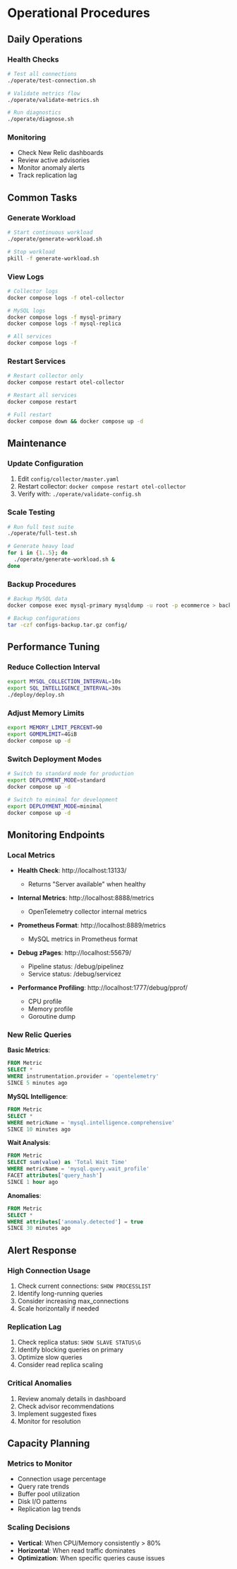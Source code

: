 # Operational Procedures

## Daily Operations

### Health Checks
```bash
# Test all connections
./operate/test-connection.sh

# Validate metrics flow
./operate/validate-metrics.sh

# Run diagnostics
./operate/diagnose.sh
```

### Monitoring
- Check New Relic dashboards
- Review active advisories
- Monitor anomaly alerts
- Track replication lag

## Common Tasks

### Generate Workload
```bash
# Start continuous workload
./operate/generate-workload.sh

# Stop workload
pkill -f generate-workload.sh
```

### View Logs
```bash
# Collector logs
docker compose logs -f otel-collector

# MySQL logs
docker compose logs -f mysql-primary
docker compose logs -f mysql-replica

# All services
docker compose logs -f
```

### Restart Services
```bash
# Restart collector only
docker compose restart otel-collector

# Restart all services
docker compose restart

# Full restart
docker compose down && docker compose up -d
```

## Maintenance

### Update Configuration
1. Edit `config/collector/master.yaml`
2. Restart collector: `docker compose restart otel-collector`
3. Verify with: `./operate/validate-config.sh`

### Scale Testing
```bash
# Run full test suite
./operate/full-test.sh

# Generate heavy load
for i in {1..5}; do
  ./operate/generate-workload.sh &
done
```

### Backup Procedures
```bash
# Backup MySQL data
docker compose exec mysql-primary mysqldump -u root -p ecommerce > backup.sql

# Backup configurations
tar -czf configs-backup.tar.gz config/
```

## Performance Tuning

### Reduce Collection Interval
```bash
export MYSQL_COLLECTION_INTERVAL=10s
export SQL_INTELLIGENCE_INTERVAL=30s
./deploy/deploy.sh
```

### Adjust Memory Limits
```bash
export MEMORY_LIMIT_PERCENT=90
export GOMEMLIMIT=4GiB
docker compose up -d
```

### Switch Deployment Modes
```bash
# Switch to standard mode for production
export DEPLOYMENT_MODE=standard
docker compose up -d

# Switch to minimal for development
export DEPLOYMENT_MODE=minimal
docker compose up -d
```

## Monitoring Endpoints

### Local Metrics
- **Health Check**: http://localhost:13133/
  - Returns "Server available" when healthy
  
- **Internal Metrics**: http://localhost:8888/metrics
  - OpenTelemetry collector internal metrics
  
- **Prometheus Format**: http://localhost:8889/metrics
  - MySQL metrics in Prometheus format
  
- **Debug zPages**: http://localhost:55679/
  - Pipeline status: /debug/pipelinez
  - Service status: /debug/servicez
  
- **Performance Profiling**: http://localhost:1777/debug/pprof/
  - CPU profile
  - Memory profile
  - Goroutine dump

### New Relic Queries

**Basic Metrics**:
```sql
FROM Metric 
SELECT * 
WHERE instrumentation.provider = 'opentelemetry' 
SINCE 5 minutes ago
```

**MySQL Intelligence**:
```sql
FROM Metric 
SELECT * 
WHERE metricName = 'mysql.intelligence.comprehensive' 
SINCE 10 minutes ago
```

**Wait Analysis**:
```sql
FROM Metric 
SELECT sum(value) as 'Total Wait Time' 
WHERE metricName = 'mysql.query.wait_profile' 
FACET attributes['query_hash'] 
SINCE 1 hour ago
```

**Anomalies**:
```sql
FROM Metric 
SELECT * 
WHERE attributes['anomaly.detected'] = true 
SINCE 30 minutes ago
```

## Alert Response

### High Connection Usage
1. Check current connections: `SHOW PROCESSLIST`
2. Identify long-running queries
3. Consider increasing max_connections
4. Scale horizontally if needed

### Replication Lag
1. Check replica status: `SHOW SLAVE STATUS\G`
2. Identify blocking queries on primary
3. Optimize slow queries
4. Consider read replica scaling

### Critical Anomalies
1. Review anomaly details in dashboard
2. Check advisor recommendations
3. Implement suggested fixes
4. Monitor for resolution

## Capacity Planning

### Metrics to Monitor
- Connection usage percentage
- Query rate trends
- Buffer pool utilization
- Disk I/O patterns
- Replication lag trends

### Scaling Decisions
- **Vertical**: When CPU/Memory consistently > 80%
- **Horizontal**: When read traffic dominates
- **Optimization**: When specific queries cause issues